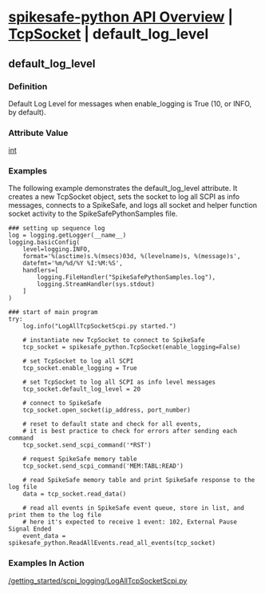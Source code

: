 # [spikesafe-python API Overview](/spikesafe_python_lib_docs/README.md) | [TcpSocket](/spikesafe_python_lib_docs/TcpSocket/README.md) | default_log_level

## default_log_level

### Definition
Default Log Level for messages when enable_logging is True (10, or INFO, by default).

### Attribute Value
[int](https://docs.python.org/3/library/logging.html#logging-levels)  

### Examples
The following example demonstrates the default_log_level attribute. It creates a new TcpSocket object, sets the socket to log all SCPI as info messages, connects to a SpikeSafe, and logs all socket and helper function socket activity to the SpikeSafePythonSamples file.
```
### setting up sequence log
log = logging.getLogger(__name__)
logging.basicConfig(
    level=logging.INFO,
    format='%(asctime)s.%(msecs)03d, %(levelname)s, %(message)s',
    datefmt='%m/%d/%Y %I:%M:%S',
    handlers=[
        logging.FileHandler("SpikeSafePythonSamples.log"),
        logging.StreamHandler(sys.stdout)
    ]
)

### start of main program
try:
    log.info("LogAllTcpSocketScpi.py started.")
    
    # instantiate new TcpSocket to connect to SpikeSafe
    tcp_socket = spikesafe_python.TcpSocket(enable_logging=False)

    # set TcpSocket to log all SCPI
    tcp_socket.enable_logging = True

    # set TcpSocket to log all SCPI as info level messages
    tcp_socket.default_log_level = 20

    # connect to SpikeSafe
    tcp_socket.open_socket(ip_address, port_number)

    # reset to default state and check for all events,
    # it is best practice to check for errors after sending each command      
    tcp_socket.send_scpi_command('*RST')

    # request SpikeSafe memory table
    tcp_socket.send_scpi_command('MEM:TABL:READ')

    # read SpikeSafe memory table and print SpikeSafe response to the log file
    data = tcp_socket.read_data()   

    # read all events in SpikeSafe event queue, store in list, and print them to the log file
    # here it's expected to receive 1 event: 102, External Pause Signal Ended
    event_data = spikesafe_python.ReadAllEvents.read_all_events(tcp_socket)
```

### Examples In Action
[/getting_started/scpi_logging/LogAllTcpSocketScpi.py](/getting_started/scpi_logging/LogAllTcpSocketScpi.py)